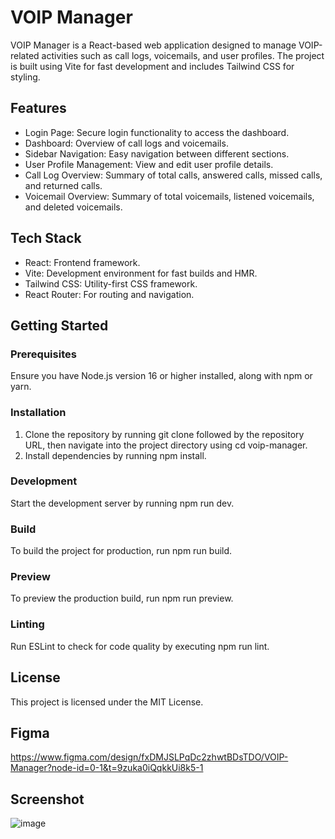 # VOIP Manager

VOIP Manager is a React-based web application designed to manage VOIP-related activities such as call logs, voicemails, and user profiles. The project is built using Vite for fast development and includes Tailwind CSS for styling.

## Features

- Login Page: Secure login functionality to access the dashboard.
- Dashboard: Overview of call logs and voicemails.
- Sidebar Navigation: Easy navigation between different sections.
- User Profile Management: View and edit user profile details.
- Call Log Overview: Summary of total calls, answered calls, missed calls, and returned calls.
- Voicemail Overview: Summary of total voicemails, listened voicemails, and deleted voicemails.

## Tech Stack

- React: Frontend framework.
- Vite: Development environment for fast builds and HMR.
- Tailwind CSS: Utility-first CSS framework.
- React Router: For routing and navigation.

## Getting Started

### Prerequisites

Ensure you have Node.js version 16 or higher installed, along with npm or yarn.

### Installation

1. Clone the repository by running git clone followed by the repository URL, then navigate into the project directory using cd voip-manager.
2. Install dependencies by running npm install.

### Development

Start the development server by running npm run dev.

### Build

To build the project for production, run npm run build.

### Preview

To preview the production build, run npm run preview.

### Linting

Run ESLint to check for code quality by executing npm run lint.

## License

This project is licensed under the MIT License.

## Figma

https://www.figma.com/design/fxDMJSLPqDc2zhwtBDsTDO/VOIP-Manager?node-id=0-1&t=9zuka0iQqkkUi8k5-1

## Screenshot

![image](https://github.com/user-attachments/assets/0a1f161a-aacc-4379-880e-5adcbfba0392)



